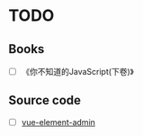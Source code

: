 # TODO

## Books

- [ ] 《你不知道的JavaScript(下卷)》

## Source code 

- [ ] [vue-element-admin](https://github.com/PanJiaChen/vue-element-admin)